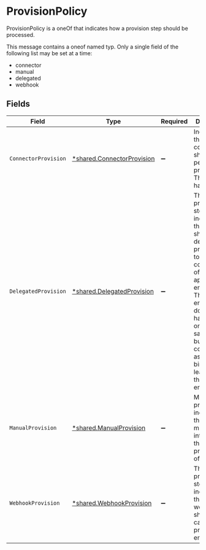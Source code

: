 # ProvisionPolicy

ProvisionPolicy is a oneOf that indicates how a provision step should be processed.

This message contains a oneof named typ. Only a single field of the following list may be set at a time:
  - connector
  - manual
  - delegated
  - webhook



## Fields

| Field                                                                                                                                                                                                                                                        | Type                                                                                                                                                                                                                                                         | Required                                                                                                                                                                                                                                                     | Description                                                                                                                                                                                                                                                  |
| ------------------------------------------------------------------------------------------------------------------------------------------------------------------------------------------------------------------------------------------------------------ | ------------------------------------------------------------------------------------------------------------------------------------------------------------------------------------------------------------------------------------------------------------ | ------------------------------------------------------------------------------------------------------------------------------------------------------------------------------------------------------------------------------------------------------------ | ------------------------------------------------------------------------------------------------------------------------------------------------------------------------------------------------------------------------------------------------------------ |
| `ConnectorProvision`                                                                                                                                                                                                                                         | [*shared.ConnectorProvision](../../../pkg/models/shared/connectorprovision.md)                                                                                                                                                                               | :heavy_minus_sign:                                                                                                                                                                                                                                           | Indicates that a connector should perform the provisioning. This object has no fields.                                                                                                                                                                       |
| `DelegatedProvision`                                                                                                                                                                                                                                         | [*shared.DelegatedProvision](../../../pkg/models/shared/delegatedprovision.md)                                                                                                                                                                               | :heavy_minus_sign:                                                                                                                                                                                                                                           | This provision step indicates that we should delegate provisioning to the configuration of another app entitlement. This app entitlement does not have to be one from the same app, but MUST be configured as a proxy binding leading into this entitlement. |
| `ManualProvision`                                                                                                                                                                                                                                            | [*shared.ManualProvision](../../../pkg/models/shared/manualprovision.md)                                                                                                                                                                                     | :heavy_minus_sign:                                                                                                                                                                                                                                           | Manual provisioning indicates that a human must intervene for the provisioning of this step.                                                                                                                                                                 |
| `WebhookProvision`                                                                                                                                                                                                                                           | [*shared.WebhookProvision](../../../pkg/models/shared/webhookprovision.md)                                                                                                                                                                                   | :heavy_minus_sign:                                                                                                                                                                                                                                           | This provision step indicates that a webhook should be called to provision this entitlement.                                                                                                                                                                 |